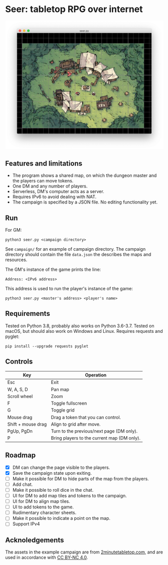 # Seer: tabletop RPG over internet

![Screenshot](screenshot.png)

## Features and limitations

* The program shows a shared map, on which the dungeon master and the players
  can move tokens.
* One DM and any number of players.
* Serverless, DM's computer acts as a server.
* Requires IPv6 to avoid dealing with NAT.
* The campaign is specified by a JSON file. No editing functionality yet.

## Run

For GM:

    python3 seer.py <campaign directory>

See `campaign/` for an example of campaign directory. The campaign directory
should contain the file `data.json` the describes the maps and resources.

The GM's instance of the game prints the line:

    Address: <IPv6 address>

This address is used to run the player's instance of the game:

    python3 seer.py <master's address> <player's name>

## Requirements

Tested on Python 3.8, probably also works on Python 3.6-3.7. Tested on macOS,
but should also work on Windows and Linux. Requires requests and pyglet:

    pip install --upgrade requests pyglet

## Controls

| Key                | Operation                                          |
|--------------------|----------------------------------------------------|
| Esc                | Exit                                               |
| W, A, S, D         | Pan map                                            |
| Scroll wheel       | Zoom                                               |
| F                  | Toggle fullscreen                                  |
| G                  | Toggle grid                                        |
| Mouse drag         | Drag a token that you can control.                 |
| Shift + mouse drag | Align to grid after move.                          |
| PgUp, PgDn         | Turn to the previous/next page (DM only).          |
| P                  | Bring players to the current map (DM only).        |

## Roadmap

- [x] DM can change the page visible to the players.
- [x] Save the campaign state upon exiting.
- [ ] Make it possible for DM to hide parts of the map from the players.
- [ ] Add chat.
- [ ] Make it possible to roll dice in the chat.
- [ ] UI for DM to add map tiles and tokens to the campaign.
- [ ] UI for DM to align map tiles.
- [ ] UI to add tokens to the game.
- [ ] Rudimentary character sheets.
- [ ] Make it possible to indicate a point on the map.
- [ ] Support IPv4

## Acknoledgements

The assets in the example campaign are from
[2minutetabletop.com](https://2minutetabletop.com/), and are used in accordance
with [CC BY-NC 4.0](https://creativecommons.org/licenses/by-nc/4.0/).
